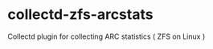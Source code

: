 collectd-zfs-arcstats
=====================

Collectd plugin for collecting ARC statistics ( ZFS on Linux )
